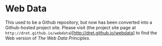 # Web Data

This used to be a Github repository, but now has been converted into a Github-hosted project site. Please visit (the project site page at `http://dret.github.io/webdata`)[http://dret.github.io/webdata] to find the Web version of *The Web Data Principles*.